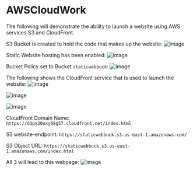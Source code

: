 # AWSCloudWork

The following will demonstrate the ability to launch a website using AWS services S3 and CloudFront.

S3 Bucket is created to hold the code that makes up the website:
![image](https://github.com/user-attachments/assets/5f4d5905-8ee6-44bb-a445-98efb8c6e3f4)

Static Website hosting has been enabled:
![image](https://github.com/user-attachments/assets/d2120123-d3c0-488c-91f9-fea2d0e33fbd)

Bucket Policy set to Bucket ```staticwebbuck```:
![image](https://github.com/user-attachments/assets/5345e006-d294-4079-878e-16b87374a024)


The following shows the CloudFront service that is used to launch the website:
![image](https://github.com/user-attachments/assets/f12bbb91-0a75-4031-b940-7304c1168cb8)

![image](https://github.com/user-attachments/assets/f12b3700-f63d-473c-9458-cc1dd6770a94)

![image](https://github.com/user-attachments/assets/fcf262c7-1575-4c8b-bbf4-584fd3c429d3)

CloudFront Domain Name:
```https://d1px30uxy68g57.cloudfront.net/index.html```

S3 website-endpoint:
```https://staticwebbuck.s3.us-east-1.amazonaws.com/```

S3 Object URL:
```https://staticwebbuck.s3.us-east-1.amazonaws.com/index.html```

All 3 will lead to this webpage:
![image](https://github.com/user-attachments/assets/925d471f-43b8-4433-80e4-c46d4d69a9bc)
